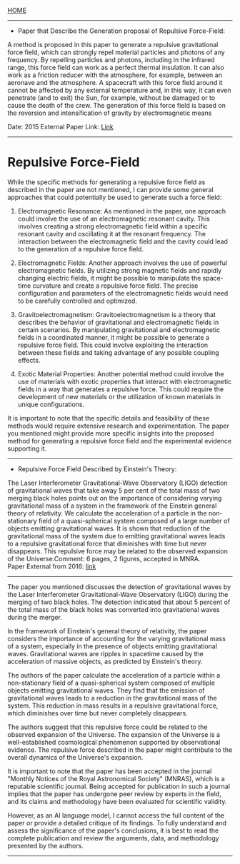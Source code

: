 [HOME](/README.md)  

----------------------

- Paper that Describe the Generation proposal of Repulsive Force-Field:

A method is proposed in this paper to generate a repulsive gravitational force field, which can strongly repel material particles and photons of any frequency. By repelling particles and photons, including in the infrared range, this force field can work as a perfect thermal insulation. It can also work as a friction reducer with the atmosphere, for example, between an aeronave and the atmosphere. A spacecraft with this force field around it cannot be affected by any external temperature and, in this way, it can even penetrate (and to exit) the Sun, for example, without be damaged or to cause the death of the crew. The generation of this force field is based on the reversion and intensification of gravity by electromagnetic means

Date: 2015
External Paper Link: [Link](https://citeseerx.ist.psu.edu/viewdoc/summary?doi=10.1.1.681.1931)  

------------------------

# Repulsive Force-Field  

While the specific methods for generating a repulsive force field as described in the paper are not mentioned, I can provide some general approaches that could potentially be used to generate such a force field:

1. Electromagnetic Resonance: As mentioned in the paper, one approach could involve the use of an electromagnetic resonant cavity. This involves creating a strong electromagnetic field within a specific resonant cavity and oscillating it at the resonant frequency. The interaction between the electromagnetic field and the cavity could lead to the generation of a repulsive force field.

2. Electromagnetic Fields: Another approach involves the use of powerful electromagnetic fields. By utilizing strong magnetic fields and rapidly changing electric fields, it might be possible to manipulate the space-time curvature and create a repulsive force field. The precise configuration and parameters of the electromagnetic fields would need to be carefully controlled and optimized.

3. Gravitoelectromagnetism: Gravitoelectromagnetism is a theory that describes the behavior of gravitational and electromagnetic fields in certain scenarios. By manipulating gravitational and electromagnetic fields in a coordinated manner, it might be possible to generate a repulsive force field. This could involve exploiting the interaction between these fields and taking advantage of any possible coupling effects.

4. Exotic Material Properties: Another potential method could involve the use of materials with exotic properties that interact with electromagnetic fields in a way that generates a repulsive force. This could require the development of new materials or the utilization of known materials in unique configurations.

It is important to note that the specific details and feasibility of these methods would require extensive research and experimentation. The paper you mentioned might provide more specific insights into the proposed method for generating a repulsive force field and the experimental evidence supporting it.

-------------------------

- Repulsive Force Field Described by Einstein's Theory:

The Laser Interferometer Gravitational-Wave Observatory (LIGO) detection of gravitational waves that take away 5 per cent of the total mass of two merging black holes points out on the importance of considering varying gravitational mass of a system in the framework of the Einstein general theory of relativity. We calculate the acceleration of a particle in the non-stationary field of a quasi-spherical system composed of a large number of objects emitting gravitational waves. It is shown that reduction of the gravitational mass of the system due to emitting gravitational waves leads to a repulsive gravitational force that diminishes with time but never disappears. This repulsive force may be related to the observed expansion of the Universe.Comment: 6 pages, 2 figures, accepted in MNRA.     
Paper External from 2016: [link](https://arxiv.org/abs/1608.01541)  

---------------------------

The paper you mentioned discusses the detection of gravitational waves by the Laser Interferometer Gravitational-Wave Observatory (LIGO) during the merging of two black holes. The detection indicated that about 5 percent of the total mass of the black holes was converted into gravitational waves during the merger.

In the framework of Einstein's general theory of relativity, the paper considers the importance of accounting for the varying gravitational mass of a system, especially in the presence of objects emitting gravitational waves. Gravitational waves are ripples in spacetime caused by the acceleration of massive objects, as predicted by Einstein's theory.

The authors of the paper calculate the acceleration of a particle within a non-stationary field of a quasi-spherical system composed of multiple objects emitting gravitational waves. They find that the emission of gravitational waves leads to a reduction in the gravitational mass of the system. This reduction in mass results in a repulsive gravitational force, which diminishes over time but never completely disappears.

The authors suggest that this repulsive force could be related to the observed expansion of the Universe. The expansion of the Universe is a well-established cosmological phenomenon supported by observational evidence. The repulsive force described in the paper might contribute to the overall dynamics of the Universe's expansion.

It is important to note that the paper has been accepted in the journal "Monthly Notices of the Royal Astronomical Society" (MNRAS), which is a reputable scientific journal. Being accepted for publication in such a journal implies that the paper has undergone peer review by experts in the field, and its claims and methodology have been evaluated for scientific validity.

However, as an AI language model, I cannot access the full content of the paper or provide a detailed critique of its findings. To fully understand and assess the significance of the paper's conclusions, it is best to read the complete publication and review the arguments, data, and methodology presented by the authors.

----------------------------
